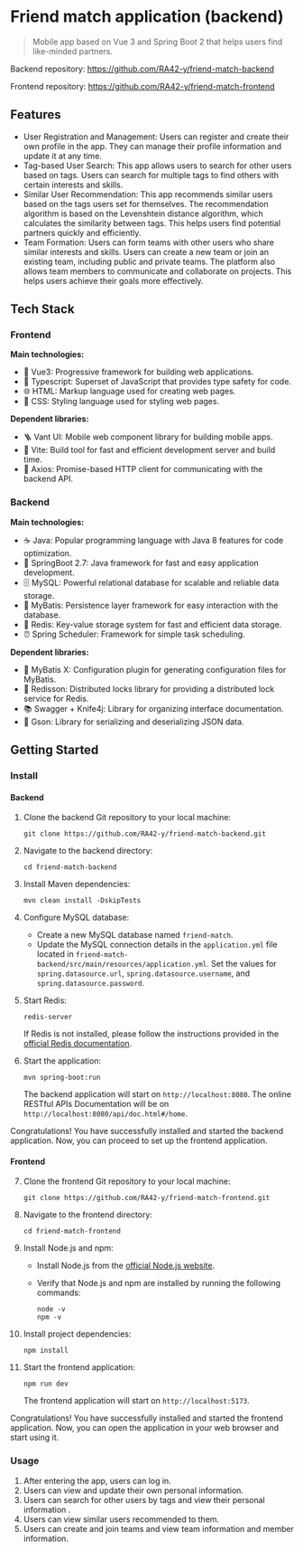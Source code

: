 # Friend match application (backend)

> Mobile app based on Vue 3 and Spring Boot 2 that helps users find like-minded partners.

Backend repository: https://github.com/RA42-y/friend-match-backend

Frontend repository: https://github.com/RA42-y/friend-match-frontend

## Features

- User Registration and Management: Users can register and create their own profile in the app. They can manage their profile information and update it at any time.
- Tag-based User Search: This app allows users to search for other users based on tags. Users can search for multiple tags to find others with certain interests and skills.
- Similar User Recommendation: This app recommends similar users based on the tags users set for themselves. The recommendation algorithm is based on the Levenshtein distance algorithm, which calculates the similarity between tags. This helps users find potential partners quickly and efficiently.
- Team Formation: Users can form teams with other users who share similar interests and skills. Users can create a new team or join an existing team, including public and private teams. The platform also allows team members to communicate and collaborate on projects. This helps users achieve their goals more effectively.

## Tech Stack

### Frontend

**Main technologies:**

- 🌟 Vue3: Progressive framework for building web applications.
- 💼 Typescript: Superset of JavaScript that provides type safety for code.
- 🌐 HTML: Markup language used for creating web pages.
- 🎨 CSS: Styling language used for styling web pages.

**Dependent libraries:**

- 🪜 Vant UI: Mobile web component library for building mobile apps.
- 🚀 Vite: Build tool for fast and efficient development server and build time.
- 🔗 Axios: Promise-based HTTP client for communicating with the backend API.

### Backend

**Main technologies:**

- ☕️ Java: Popular programming language with Java 8 features for code optimization.
- 🍃 SpringBoot 2.7: Java framework for fast and easy application development.
- 🗄️ MySQL: Powerful relational database for scalable and reliable data storage.
- 🏢 MyBatis: Persistence layer framework for easy interaction with the database.
- 🔄 Redis: Key-value storage system for fast and efficient data storage.
- ⏰ Spring Scheduler: Framework for simple task scheduling.

**Dependent libraries:**

- 🧩 MyBatis X: Configuration plugin for generating configuration files for MyBatis.
- 🔐 Redisson: Distributed locks library for providing a distributed lock service for Redis.
- 📚 Swagger + Knife4j: Library for organizing interface documentation.
- 🍬 Gson: Library for serializing and deserializing JSON data.

## Getting Started

### Install

#### Backend

1. Clone the backend Git repository to your local machine:

    ```
    git clone https://github.com/RA42-y/friend-match-backend.git
    ```

2. Navigate to the backend directory:

    ```
    cd friend-match-backend
    ```

3. Install Maven dependencies:

    ```
    mvn clean install -DskipTests
    ```

4. Configure MySQL database:

    - Create a new MySQL database named `friend-match`.
    - Update the MySQL connection details in the `application.yml` file located in `friend-match-backend/src/main/resources/application.yml`. Set the values for `spring.datasource.url`, `spring.datasource.username`, and `spring.datasource.password`.

5. Start Redis:

    ```
    redis-server
    ```

    If Redis is not installed, please follow the instructions provided in the [official Redis documentation](https://redis.io/topics/quickstart).

6. Start the application:

    ```
    mvn spring-boot:run
    ```

    The backend application will start on `http://localhost:8080`. The online RESTful APIs Documentation will be on `http://localhost:8080/api/doc.html#/home`.

Congratulations! You have successfully installed and started the backend application. Now, you can proceed to set up the frontend application.

#### Frontend

7. Clone the frontend Git repository to your local machine:

    ```
    git clone https://github.com/RA42-y/friend-match-frontend.git
    ```

8. Navigate to the frontend directory:

    ```
    cd friend-match-frontend
    ```

9. Install Node.js and npm:

    - Install Node.js from the [official Node.js website](https://nodejs.org/en/download/).

    - Verify that Node.js and npm are installed by running the following commands:

        ```
        node -v
        npm -v
        ```

10. Install project dependencies:

    ```
    npm install
    ```

11. Start the frontend application:

    ```
    npm run dev
    ```

    The frontend application will start on `http://localhost:5173`.

Congratulations! You have successfully installed and started the frontend application. Now, you can open the application in your web browser and start using it.

### Usage

1. After entering the app, users can log in.
2. Users can view and update their own personal information.
3. Users can search for other users by tags and view their personal information .
4. Users can view similar users recommended to them.
5. Users can create and join teams and view team information and member information.

